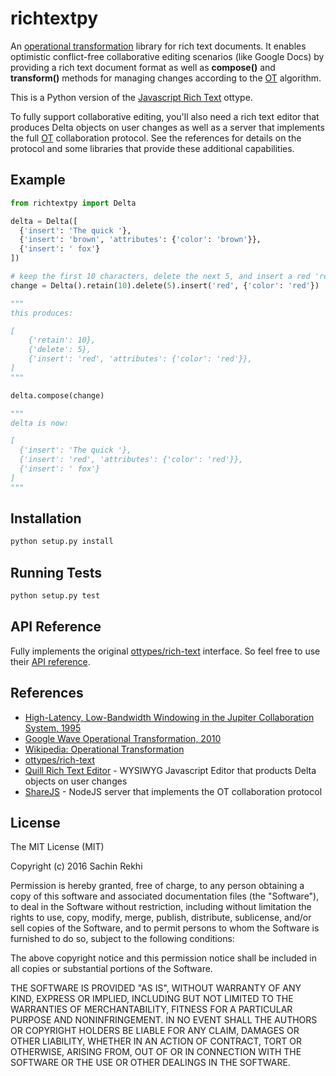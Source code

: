 # richtextpy

An [operational transformation](https://en.wikipedia.org/wiki/Operational_transformation) library for rich text documents. It enables optimistic conflict-free collaborative editing scenarios (like Google Docs) by providing a rich text document format as well as **compose()** and **transform()** methods for managing changes according to the [OT](https://en.wikipedia.org/wiki/Operational_transformation) algorithm.

This is a Python version of the [Javascript Rich Text](https://github.com/ottypes/rich-text) ottype.

To fully support collaborative editing, you'll also need a rich text editor that produces Delta objects on user changes as well as a server that implements the full [OT](https://en.wikipedia.org/wiki/Operational_transformation) collaboration protocol. See the references for details on the protocol and some libraries that provide these additional capabilities.

## Example

```python
from richtextpy import Delta

delta = Delta([
  {'insert': 'The quick '},
  {'insert': 'brown', 'attributes': {'color': 'brown'}},
  {'insert': ' fox'}
])

# keep the first 10 characters, delete the next 5, and insert a red 'red'
change = Delta().retain(10).delete(5).insert('red', {'color': 'red'})

"""
this produces:

[
	{'retain': 10},
	{'delete': 5},
	{'insert': 'red', 'attributes': {'color': 'red'}},
]
"""

delta.compose(change)

"""
delta is now:

[
  {'insert': 'The quick '},
  {'insert': 'red', 'attributes': {'color': 'red'}},
  {'insert': ' fox'}
]
"""
```

## Installation
```python
python setup.py install
```

## Running Tests
```python
python setup.py test
```

## API Reference

Fully implements the original [ottypes/rich-text](https://github.com/ottypes/rich-text) interface. So feel free to use their [API reference](https://github.com/ottypes/rich-text).

## References
- [High-Latency, Low-Bandwidth Windowing in the Jupiter Collaboration System, 1995](http://lively-kernel.org/repository/webwerkstatt/projects/Collaboration/paper/Jupiter.pdf)
- [Google Wave Operational Transformation, 2010](http://wave-protocol.googlecode.com/hg/whitepapers/operational-transform/operational-transform.html)
- [Wikipedia: Operational Transformation](https://en.wikipedia.org/wiki/Operational_transformation)
- [ottypes/rich-text](https://github.com/ottypes/rich-text)
- [Quill Rich Text Editor](https://github.com/quilljs/quill/) - WYSIWYG Javascript Editor that products Delta objects on user changes
- [ShareJS](https://github.com/share/ShareJS) - NodeJS server that implements the OT collaboration protocol

## License

The MIT License (MIT)

Copyright (c) 2016 Sachin Rekhi

Permission is hereby granted, free of charge, to any person obtaining a copy
of this software and associated documentation files (the "Software"), to deal
in the Software without restriction, including without limitation the rights
to use, copy, modify, merge, publish, distribute, sublicense, and/or sell
copies of the Software, and to permit persons to whom the Software is
furnished to do so, subject to the following conditions:

The above copyright notice and this permission notice shall be included in
all copies or substantial portions of the Software.

THE SOFTWARE IS PROVIDED "AS IS", WITHOUT WARRANTY OF ANY KIND, EXPRESS OR
IMPLIED, INCLUDING BUT NOT LIMITED TO THE WARRANTIES OF MERCHANTABILITY,
FITNESS FOR A PARTICULAR PURPOSE AND NONINFRINGEMENT. IN NO EVENT SHALL THE
AUTHORS OR COPYRIGHT HOLDERS BE LIABLE FOR ANY CLAIM, DAMAGES OR OTHER
LIABILITY, WHETHER IN AN ACTION OF CONTRACT, TORT OR OTHERWISE, ARISING FROM,
OUT OF OR IN CONNECTION WITH THE SOFTWARE OR THE USE OR OTHER DEALINGS IN
THE SOFTWARE.
